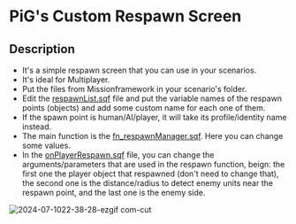# PiG's Custom Respawn Screen
## Description
- It's a simple respawn screen that you can use in your scenarios.
- It's ideal for Multiplayer.
- Put the files from Missionframework in your scenario's folder.
- Edit the [respawnList.sqf](https://github.com/PiG13BR/PIG-Custom_Respawn/edit/main/Missionframework/respawnList.sqf) file and put the variable names of the respawn points (objects) and add some custom name for each one of them.
- If the spawn point is human/AI/player, it will take its profile/identity name instead.
- The main function is the [fn_respawnManager.sqf](https://github.com/PiG13BR/PIG-Custom_Respawn/blob/main/Missionframework/functions/respawn/fn_respawnManager.sqf). Here you can change some values.
- In the [onPlayerRespawn.sqf](https://github.com/PiG13BR/PIG-Custom_Respawn/blob/main/Missionframework/onPlayerRespawn.sqf) file, you can change the arguments/parameters that are used in the respawn function, beign: the first one the player object that respawned (don't need to change that), the second one is the distance/radius to detect enemy units near the respawn point, and the last one is the enemy side.

![2024-07-1022-38-28-ezgif com-cut](https://github.com/user-attachments/assets/c76e98ed-3085-424a-ae25-8b0cf346ba65)
